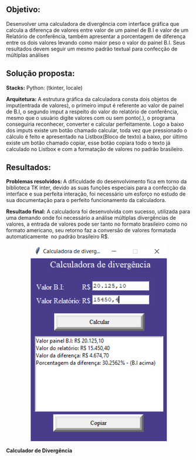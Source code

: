 ## Objetivo:
Desenvolver uma calculadora de divergência com interface gráfica que calcula a diferença de valores entre valor de um painel de B.I e valor de um Relatório de conferência, também apresentar a porcentagem de diferença entre os dois valores levando como maior peso o valor do painel B.I. Seus resultados devem seguir um mesmo padrão textual para confecção de múltiplas análises

## Solução proposta:
<b>Stacks:</b> 
Python: (tkinter, locale)

<b>Arquitetura:</b> 
A estrutura gráfica da calculadora consta dois objetos de imput(entrada de valores), o primeiro imput é referente ao valor de painel de B.I, o segundo imput a respeito do valor do relatório de conferência, mesmo que o usuário digite valores com ou sem ponto(.), o programa conseguiria reconhecer, converter e calcular perfeitamente. Logo a baixo dos imputs existe um botão chamado calcular, toda vez que pressionado o cálculo é feito e apresentado na Listbox(Bloco de texto) a baixo, por último existe um botão chamado copiar, esse botão copiara todo o texto já calculado no Listbox e com a formatação de valores no padrão brasileiro.

## Resultados:
<b>Problemas resolvidos: </b> A dificuldade do desenvolvimento fica em torno da biblioteca TK inter, devido as suas funções especiais para a confecção da interface e sua perfeita interação, foi necessário um esforço no estudo de sua documentação para o perfeito funcionamento da calculadora.



<b>Resultado final:</b>
A calculadora foi desenvolvida com sucesso, utilizada para uma demando onde foi necessário a análise múltiplas divergências de valores, a entrada de valores pode ser tanto no formato brasileiro como no formato americano, seu retorno faz a conversão de valores formatada automaticamente  no padrão brasileiro R$.

<p align="center">
  <img  src="prints/Calculadora.png">
</p>
<b>Calculador de Divergência</b>
